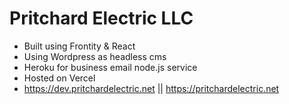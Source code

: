# Pritchard Electric LLC

- Built using Frontity & React
- Using Wordpress as headless cms
- Heroku for business email node.js service
- Hosted on Vercel
- https://dev.pritchardelectric.net || https://pritchardelectric.net
